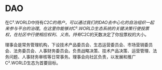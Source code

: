 # DAO

在C².WORLD中持有$C2C的用户，可以通过我们的DAO去中心化的自治组织一起来参与平台的治理。在这里你能够对C².WORLD生态系统的关键决策行使投票权，在社区中行使相应权利、义务。持有$C2C的天数决定了你投票权的大小。

理事会是常务管理机构，下设技术产品委员会、生态运营委员会、市场营销委员会、法务委员会、人事财务委员会。负责战略决策、技术产品决策、运营管理、法务问题、人事财务审核等日常事务。理事会向社区负责，以发展和推广C².WORLD生态为首要目标。
